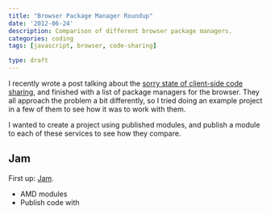 ```yaml
---
title: "Browser Package Manager Roundup"
date: '2012-06-24'
description: Comparison of different browser package managers.
categories: coding
tags: [javascript, browser, code-sharing]

type: draft
---
```


I recently wrote a post talking about the
[sorry state of client-side code sharing](/browser-code-sharing-is-terribad),
and finished with a list of package managers for the browser. They all approach
the problem a bit differently, so I tried doing an example project in a few of
them to see how it was to work with them.

I wanted to create a project using published modules, and publish a module to
each of these services to see how they compare.

## Jam

First up: [Jam](http://groundcomputing.co.uk/code/jam).

* AMD modules
* Publish code with 
